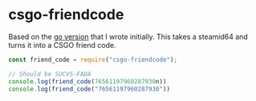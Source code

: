 # csgo-friendcode

Based on the [go version](https://github.com/emily33901/go-csfriendcode) that I wrote initially. This takes a steamid64 and turns it into a CSGO friend code.

```js
const friend_code = require("csgo-friendcode");

// Should be SUCVS-FADA
console.log(friend_code(76561197960287930n))
console.log(friend_code("76561197960287930"))
```